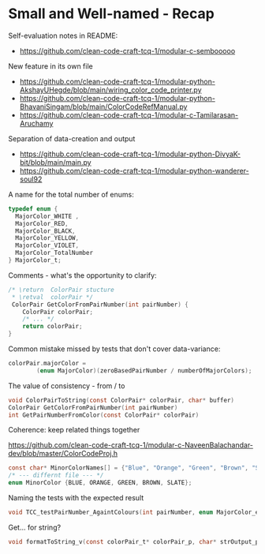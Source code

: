 # Small and Well-named - Recap

Self-evaluation notes in README:

- https://github.com/clean-code-craft-tcq-1/modular-c-sembooooo

New feature in its own file

- https://github.com/clean-code-craft-tcq-1/modular-python-AkshayUHegde/blob/main/wiring_color_code_printer.py
- https://github.com/clean-code-craft-tcq-1/modular-python-BhavaniSingam/blob/main/ColorCodeRefManual.py
- https://github.com/clean-code-craft-tcq-1/modular-c-Tamilarasan-Aruchamy

Separation of data-creation and output

- https://github.com/clean-code-craft-tcq-1/modular-python-DivyaK-bit/blob/main/main.py
- https://github.com/clean-code-craft-tcq-1/modular-python-wanderer-soul92


A name for the total number of enums:
```c
typedef enum {
  MajorColor_WHITE ,
  MajorColor_RED,
  MajorColor_BLACK,
  MajorColor_YELLOW,
  MajorColor_VIOLET,
  MajorColor_TotalNumber
} MajorColor_t;
```

Comments - what's the opportunity to clarify:
```c
/* \return  ColorPair stucture
 * \retval  colorPair */
 ColorPair GetColorFromPairNumber(int pairNumber) {
    ColorPair colorPair;
    /* ... */
    return colorPair;
}
```

Common mistake missed by tests that don't cover data-variance:
```c
colorPair.majorColor = 
        (enum MajorColor)(zeroBasedPairNumber / numberOfMajorColors);
```

The value of consistency - from / to
```c
void ColorPairToString(const ColorPair* colorPair, char* buffer)
ColorPair GetColorFromPairNumber(int pairNumber)
int GetPairNumberFromColor(const ColorPair* colorPair)
```

Coherence: keep related things together

https://github.com/clean-code-craft-tcq-1/modular-c-NaveenBalachandar-dev/blob/master/ColorCodeProj.h

```c
const char* MinorColorNames[] = {"Blue", "Orange", "Green", "Brown", "Slate"};
/* --- differnt file --- */
enum MinorColor {BLUE, ORANGE, GREEN, BROWN, SLATE};
```

Naming the tests with the expected result
```c
void TCC_testPairNumber_AgaintColours(int pairNumber, enum MajorColor_e expectedMajor,...
```

Get... for string?
```c
void formatToString_v(const colorPair_t* colorPair_p, char* strOutput_p)
```
